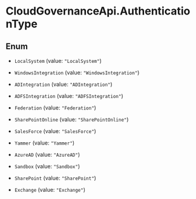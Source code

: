 # CloudGovernanceApi.AuthenticationType

## Enum


* `LocalSystem` (value: `"LocalSystem"`)

* `WindowsIntegration` (value: `"WindowsIntegration"`)

* `ADIntegration` (value: `"ADIntegration"`)

* `ADFSIntegration` (value: `"ADFSIntegration"`)

* `Federation` (value: `"Federation"`)

* `SharePointOnline` (value: `"SharePointOnline"`)

* `SalesForce` (value: `"SalesForce"`)

* `Yammer` (value: `"Yammer"`)

* `AzureAD` (value: `"AzureAD"`)

* `Sandbox` (value: `"Sandbox"`)

* `SharePoint` (value: `"SharePoint"`)

* `Exchange` (value: `"Exchange"`)


